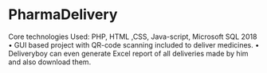 # PharmaDelivery
Core technologies Used: PHP, HTML ,CSS, Java-script, Microsoft SQL 2018
• GUI based project with QR-code scanning included to deliver medicines.
• Deliveryboy can even generate Excel report of all deliveries made by him and also download them.
